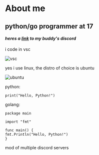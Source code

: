 # About me
## python/go programmer at 17

#### _heres a [link](https://discord.gg/JAeXQgSw2P) to my buddy's discord_
 i code in vsc
 
 ![vsc](https://www.google.com/url?sa=i&url=https%3A%2F%2Fuxwing.com%2Fvisual-studio-code-icon%2F&psig=AOvVaw172a5h8DODTMKkx6q1Tg9B&ust=1718053209557000&source=images&cd=vfe&opi=89978449&ved=0CBQQjhxqFwoTCMD6-ou1z4YDFQAAAAAdAAAAABAE)

yes i use linux, the distro of choice is ubuntu 

![ubuntu](https://www.google.com/url?sa=i&url=https%3A%2F%2Fcanonical.com%2Fblog%2Fa-new-look-for-the-circle-of-friends&psig=AOvVaw3mHaoeTje_MwSt0Qi0d3BQ&ust=1718053320332000&source=images&cd=vfe&opi=89978449&ved=0CBIQjRxqFwoTCPCCzsG1z4YDFQAAAAAdAAAAABAE)

python:

```print("Hello, Python!")```

golang:
```
package main

import "fmt"

func main() {
fmt.Println("Hello, Python!")
}
```
mod of multiple discord servers
